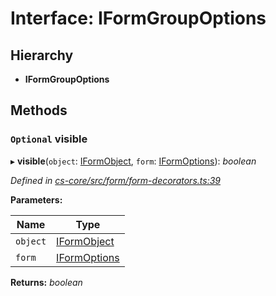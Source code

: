 # Interface: IFormGroupOptions

## Hierarchy

* **IFormGroupOptions**

## Methods

### `Optional` visible

▸ **visible**(`object`: [IFormObject](_cs_core_src_form_form_decorators_.iformobject.md), `form`: [IFormOptions](_cs_core_src_form_form_decorators_.iformoptions.md)): *boolean*

*Defined in [cs-core/src/form/form-decorators.ts:39](https://github.com/RichardHovenkamp/csnext/blob/40018c3a/packages/cs-core/src/form/form-decorators.ts#L39)*

**Parameters:**

Name | Type |
------ | ------ |
`object` | [IFormObject](_cs_core_src_form_form_decorators_.iformobject.md) |
`form` | [IFormOptions](_cs_core_src_form_form_decorators_.iformoptions.md) |

**Returns:** *boolean*
